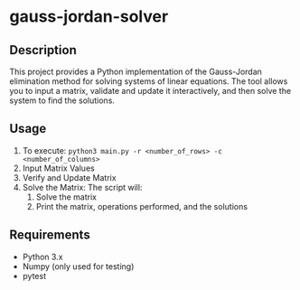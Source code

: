 # gauss-jordan-solver
## Description
This project provides a Python implementation of the Gauss-Jordan elimination method for solving systems of linear equations. 
The tool allows you to input a matrix, validate and update it interactively, and then solve the system to find the solutions.

## Usage
1. To execute:
     ``` python3 main.py -r <number_of_rows> -c <number_of_columns> ```
2. Input Matrix Values
3. Verify and Update Matrix
4. Solve the Matrix:
  The script will:
    1. Solve the matrix
    2. Print the matrix, operations performed, and the solutions
  
## Requirements
+ Python 3.x
+ Numpy (only used for testing)
+ pytest
